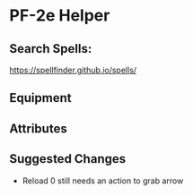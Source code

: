 # PF-2e Helper

## Search Spells: 

https://spellfinder.github.io/spells/

## Equipment

## Attributes 

## Suggested Changes

  - Reload 0 still needs an action to grab arrow
  